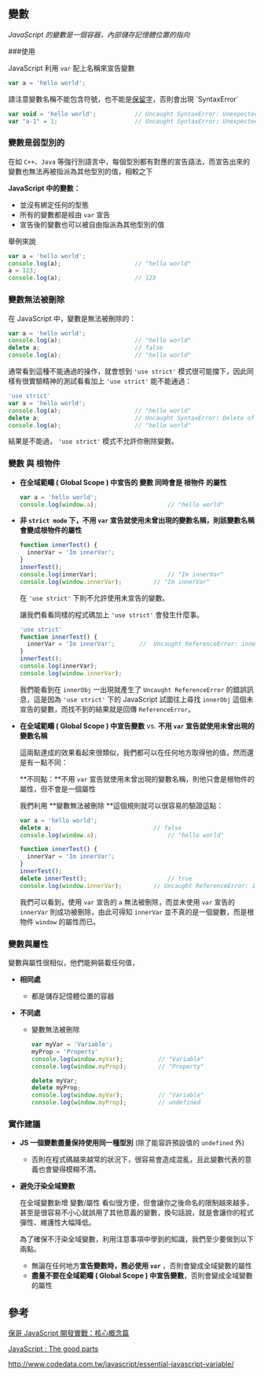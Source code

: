 

## 變數

*JavaScript 的變數是一個容器，內部儲存記憶體位置的指向*

###使用

JavaScript 利用 `var` 配上名稱來宣告變數

```javascript
var a = 'hello world';
```

請注意變數名稱不能包含符號，也不能是[保留字](https://msdn.microsoft.com/zh-tw/library/0779sbks(v=vs.94).aspx)，否則會出現 `SyntaxError`

```javascript
var void = 'hello world';			// Uncaught SyntaxError: Unexpected token void
var "a-1" = 1;						// Uncaught SyntaxError: Unexpected string
```

### 變數是弱型別的

在如 `C++`、`Java` 等強行別語言中，每個型別都有對應的宣告語法，而宣告出來的變數也無法再被指派為其他型別的值，相較之下

 **JavaScript 中的變數：**

* 並沒有綁定任何的型態
* 所有的變數都是經由 `var` 宣告
* 宣告後的變數也可以被自由指派為其他型別的值

舉例來說

```javascript
var a = 'hello world';
console.log(a);						// "hello world"
a = 123;
console.log(a);						// 123
```

### 變數無法被刪除

在 JavaScript 中，變數是無法被刪除的：

```javascript
var a = 'hello world';
console.log(a);						// "hello world"
delete a;							// false
console.log(a);						// "hello world"
```

通常看到這種不能通過的操作，就會想到 `'use strict'` 模式很可能擋下，因此同樣有很實驗精神的測試看看加上 `'use strict'` 能不能通過：

```javascript
'use strict'
var a = 'hello world';
console.log(a);						// "hello world"
delete a;							// Uncaught SyntaxError: Delete of an unqualified identifier in strict mode.
console.log(a);						// "hello world"
```

結果是不能過， `'use strict'` 模式不允許你刪除變數。

### 變數 與 根物件

- **在全域範疇 ( Global Scope ) 中宣告的 變數 同時會是 根物件 的屬性**

  ```javascript
  var a = 'hello world';
  console.log(window.a);					// "hello world"
  ```

- **非 `strict mode` 下，不用 `var` 宣告就使用未曾出現的變數名稱，則該變數名稱會變成根物件的屬性**

  ```javascript
  function innerTest() {
  	innerVar = 'Im innerVar';
  }
  innerTest();
  console.log(innerVar);					// "Im innerVar"
  console.log(window.innerVar);			// "Im innerVar"
  ```

  在 `'use strict'` 下則不允許使用未宣告的變數。

  讓我們看看同樣的程式碼加上 `'use strict'` 會發生什麼事。

  ```javascript
  'use strict'
  function innerTest() {
  	innerVar = 'Im innerVar'; 		//  Uncaught ReferenceError: innerObj is not defined
  }
  innerTest();
  console.log(innerVar);
  console.log(window.innerVar);
  ```

  我們能看到在 `innerObj` 一出現就產生了 `Uncaught ReferenceError` 的錯誤訊息，這是因為 `'use strict'` 下的 JavaScript 試圖往上尋找 `innerObj` 這個未宣告的變數，而找不到的結果就是回傳 `ReferenceError`。

- **在全域範疇 ( Global Scope ) 中宣告變數**  vs. **不用 `var` 宣告就使用未曾出現的變數名稱**

  這兩點達成的效果看起來很類似，我們都可以在任何地方取得他的值，然而還是有一點不同：

  **不同點：**不用 `var` 宣告就使用未曾出現的變數名稱，則他只會是根物件的屬性，但不會是一個屬性

  我們利用 **變數無法被刪除 **這個規則就可以很容易的驗證這點：

  ```javascript
  var a = 'hello world';
  delete a;								// false
  console.log(window.a);					// "hello world"

  function innerTest() {
  	innerVar = 'Im innerVar';
  }
  innerTest();
  delete innerTest();						// true
  console.log(window.innerVar);			// Uncaught ReferenceError: innerVar is not defined at <anonymous>:1:1
  ```

  我們可以看到，使用 `var` 宣告的 `a` 無法被刪除，而並未使用 `var` 宣告的 `innerVar` 則成功被刪除，由此可得知 `innerVar` 並不真的是一個變數，而是根物件 `window` 的屬性而已。

### 變數與屬性

變數與屬性很相似，他們能夠裝載任何值，

* **相同處**
  * 都是儲存記憶體位置的容器


* **不同處**

  * 變數無法被刪除

    ```javascript
    var myVar = 'Variable';
    myProp = 'Property'
    console.log(window.myVar);			// "Variable"
    console.log(window.myProp);			// "Property"

    delete myVar;
    delete myProp;
    console.log(window.myVar);			// "Variable"
    console.log(window.myProp);			// undefined
    ```


### 實作建議

* **JS 一個變數盡量保持使用同一種型別** (除了能容許預設值的 `undefined` 外)
  * 否則在程式碼越來越常的狀況下，很容易會造成混亂，且此變數代表的意義也會變得模糊不清。


* **避免汙染全域變數**

  在全域變數新增 變數/屬性 看似很方便，但會讓你之後命名的限制越來越多，甚至是很容易不小心就誤用了其他意義的變數，換句話說，就是會讓你的程式彈性、維護性大幅降低。

  為了確保不汙染全域變數，利用注意事項中學到的知識，我們至少要做到以下兩點。

  * 無論在任何地方**宣告變數時，務必使用 `var`** ，否則會變成全域變數的屬性
  * **盡量不要在全域範疇 ( Global Scope ) 中宣告變數**，否則會變成全域變數的屬性




## 參考

[保哥 JavaScript 開發實戰：核心概念篇](https://www.accupass.com/event/1710170207181263097416)

[JavaScript : The good parts](http://shop.oreilly.com/product/9780596517748.do)

http://www.codedata.com.tw/javascript/essential-javascript-variable/
